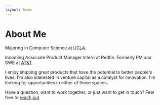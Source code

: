 ```yaml
---
layout: home
---
```

# About Me

Majoring in Computer Science at [UCLA](https://www.ucla.edu). 

Incoming Associate Product Manager Intern at Redfin. Formerly PM and SWE at [AT&T](https://www.att.com). 

I enjoy shipping great products that have the potential to better people's lives. I'm also interested in venture capital as a catalyst for innovation. I'm looking for opportunities in either of those spaces.

Have a question, want to work together, or just want to get in touch? Feel free to [reach out](mailto:raks.garg@gmail.com).